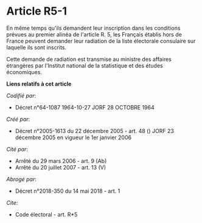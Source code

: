 # Article R5-1

En même temps qu'ils demandent leur inscription dans les conditions prévues au premier alinéa de l'article R. 5, les Français
établis hors de France peuvent demander leur radiation de la liste électorale consulaire sur laquelle ils sont inscrits. 

Cette demande de radiation est transmise au ministre des affaires étrangères par l'Institut national de la statistique et des
études économiques.

**Liens relatifs à cet article**

_Codifié par_:

  - Décret n°64-1087 1964-10-27 JORF 28 OCTOBRE 1964

_Créé par_:

  - Décret n°2005-1613 du 22 décembre 2005 - art. 48 () JORF 23 décembre 2005 en vigueur le 1er janvier 2006

_Cité par_:

  - Arrêté du 29 mars 2006 - art. 9 (Ab)
  - Arrêté du 20 juillet 2007 - art. 13 (V)

_Abrogé par_:

  - Décret n°2018-350 du 14 mai 2018 - art. 1

_Cite_:

  - Code électoral - art. R*5
